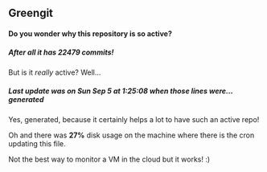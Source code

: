 ## Greengit

#### Do you wonder why this repository is so active?

##### After all it has 22479 commits!

But is it *really* active? Well...

##### Last update was on Sun Sep 5 at 1:25:08 when those lines were... generated

Yes, generated, because it certainly helps a lot to have such an active repo!

Oh and there was **27%** disk usage on the machine
where there is the cron updating this file.

Not the best way to monitor a VM in the cloud but it works! :)
